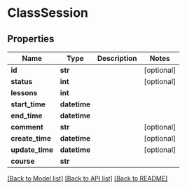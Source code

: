 # ClassSession

## Properties
Name | Type | Description | Notes
------------ | ------------- | ------------- | -------------
**id** | **str** |  | [optional] 
**status** | **int** |  | [optional] 
**lessons** | **int** |  | 
**start_time** | **datetime** |  | 
**end_time** | **datetime** |  | 
**comment** | **str** |  | [optional] 
**create_time** | **datetime** |  | [optional] 
**update_time** | **datetime** |  | [optional] 
**course** | **str** |  | 

[[Back to Model list]](../README.md#documentation-for-models) [[Back to API list]](../README.md#documentation-for-api-endpoints) [[Back to README]](../README.md)

